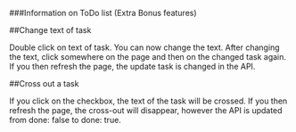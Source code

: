 ###Information on ToDo list (Extra Bonus features)

##Change text of task

Double click on text of task. You can now change the text. After changing the text, click somewhere on the page and then on the changed task again. If you then refresh the page, the update task is changed in the API.

##Cross out a task

If you click on the checkbox, the text of the task will be crossed. If you then refresh the page, the cross-out will disappear, however the API is updated from done: false to done: true.